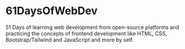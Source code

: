 # 61DaysOfWebDev
51 Days of learning web development from open-source platforms and practicing the concepts of frontend development like HTML, CSS, Bootstrap/Tailwind and JavaScript and more by self.
